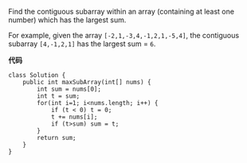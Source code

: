 Find the contiguous subarray within an array (containing at least one number) which has the largest sum.

For example, given the array `[-2,1,-3,4,-1,2,1,-5,4]`,
the contiguous subarray `[4,-1,2,1]` has the largest sum = `6`.

**代码**
```
class Solution {
    public int maxSubArray(int[] nums) {
        int sum = nums[0];
        int t = sum;
        for(int i=1; i<nums.length; i++) {
            if (t < 0) t = 0;
            t += nums[i];
            if (t>sum) sum = t;
        }
        return sum;
    }
}
```